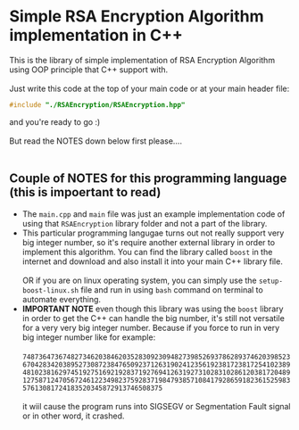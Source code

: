 # Simple RSA Encryption Algorithm implementation in C++
This is the library of simple implementation of RSA Encryption Algorithm using OOP principle that C++ support with.<br><br>
Just write this code at the top of your main code or at your main header file:<br>
```C++
#include "./RSAEncryption/RSAEncryption.hpp"
```
and you're ready to go :)<br><br> But read the NOTES down below first please....<br><br>

## Couple of NOTES for this programming language (this is impoertant to read)
- The ``main.cpp`` and ``main`` file was just an example implementation code of using that ``RSAEncryption`` library folder and not a part of the library.
- This particular programming langugae turns out not really support very big integer number, so it's require another external library in order to implement this algorithm. You can find the library called ``boost`` in the internet and download and also install it into your main C++ library file.<br><br>OR if you are on linux operating system, you can simply use the ``setup-boost-linux.sh`` file and run in using ``bash`` command on terminal to automate everything.
- **IMPORTANT NOTE** even though this library was using the ``boost`` library in order to get the C++ can handle the big number, it's still not versatile for a very very big integer number. Because if you force to run in very big integer number like for example:<br><br> ``748736473674827346203846203528309230948273985269378628937462039852367042834203895273087238476509237126319024123561923817238172541023894810238162974519275169219283719276941263192731028310286120381720489127587124705672461223498237592837198479385710841792865918236152598357613081724183520345872913746508375``<br><br> it wiil cause the program runs into SIGSEGV or Segmentation Fault signal or in other word, it crashed.
